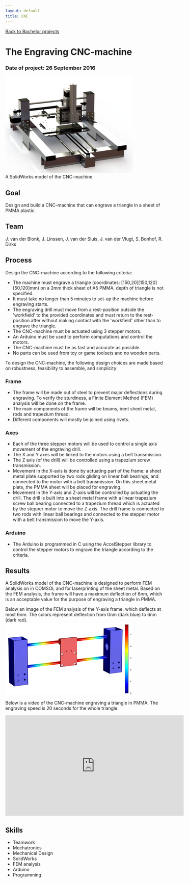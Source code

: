 ```yaml
---
layout: default
title: CNC
---
```


[Back to Bachelor projects](./bachelor.md)
# The Engraving CNC-machine
### Date of project: 26 September 2016
<img src="/assets/img/CNC-machine_geheel_eind.png" alt="cnc-machine" width="400"/>\
A SolidWorks model of the CNC-machine.

## Goal
Design and build a CNC-machine that can engrave a triangle in a sheet of PMMA plastic.

## Team
J. van der Blonk,
J. Linssen,
J. van der Sluis,
J. van der Vlugt,
S. Bonhof, 
R. Dirks

## Process
Design the CNC-machine according to the following criteria:
* The machine must engrave a triangle (coordinates: \[150,20\]\[150,120\]\[50,120\]mm) on a 2mm thick sheet of A5 PMMA, depth of triangle is not specified. 
* It must take no longer than 5 minutes to set-up the machine before engraving starts.
* The engraving drill must move from a rest-position outside the 'workfield' to the provided coordinates and must return to the rest-position after without making contact with the 'workfield' other than to engrave the triangle.
* The CNC-machine must be actuated using 3 stepper motors.
* An Arduino must be used to perform computations and control the motors.
* The CNC-machine must be as fast and accurate as possible.
* No parts can be used from toy or game toolsets and no wooden parts.

To design the CNC-machine, the following design choices are made based on robustness, feasibility to assemble, and simplicity:
### Frame
* The frame will be made out of steel to prevent major deflections during engraving. To verify the sturdiness, a Finite Element Method (FEM) analysis will be done on the frame.
* The main components of the frame will be beams, bent sheet metal, rods and trapezium thread.
* Different components will mostly be joined using rivets.

### Axes
* Each of the three stepper motors will be used to control a single axis movement of the engraving drill.
* The X and Y axes will be linked to the motors using a belt transmission.
* The Z axis (of the drill) will be controlled using a trapezium screw transmission.
* Movement in the X-axis is done by actuating part of the frame: a sheet metal plate supported by two rods gliding on linear ball bearings, and connected to the motor with a belt transmission. On this sheet metal plate, the PMMA sheet will be placed for engraving.  
* Movement in the Y-axis and Z-axis will be controlled by actuating the drill. The drill is built into a sheet metal frame with a linear trapezium screw ball bearing connected to a trapezium thread which is actuated by the stepper motor to move the Z-axis. The drill frame is connected to two rods with linear ball bearings and connected to the stepper motor with a belt transmission to move the Y-axis. 

### Arduino
* The Arduino is programmed in C using the AccelStepper library to control the stepper motors to engrave the triangle according to the criteria.

## Results
A SolidWorks model of the CNC-machine is designed to perform FEM analysis on in COMSOL and for laserprinting of the sheet metal. Based on the FEM analysis, the frame will have a maximum deflection of 6nm, which is an acceptable value for the purpose of engraving a triangle in PMMA. 

Below an image of the FEM analysis of the Y-axis frame, which deflects at most 6nm. The colors represent deflection from 0nm (dark blue) to 6nm (dark red).\
<img src="/assets/img/CNC-machine_comsol.png" alt="cnc-comsol" width="400"/>

Below is a video of the CNC-machine engraving a triangle in PMMA. The engraving speed is 20 seconds for the whole triangle.
<iframe width="560" height="315" src="https://www.youtube.com/embed/4YJb8-Kvrg8" title="YouTube video player" frameborder="0" allow="accelerometer; autoplay; clipboard-write; encrypted-media; gyroscope; picture-in-picture" allowfullscreen></iframe>

## Skills
* Teamwork
* Mechatronics
* Mechanical Design
* SolidWorks
* FEM analysis
* Arduino
* Programming
